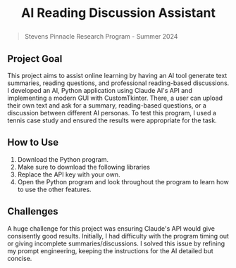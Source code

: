 # <p align="center"> AI Reading Discussion Assistant
> Stevens Pinnacle Research Program - Summer 2024

## Project Goal
This project aims to assist online learning by having an AI tool generate text summaries, reading questions, and professional reading-based discussions. I developed an AI, Python application using Claude AI's API and implementing a modern GUI with CustomTkinter. There, a user can upload their own text and ask for a summary, reading-based questions, or a discussion between different AI personas. To test this program, I used a tennis case study and ensured the results were appropriate for the task. 

## How to Use
1. Download the Python program.
2. Make sure to download the following libraries
3. Replace the API key with your own.
4. Open the Python program and look throughout the program to learn how to use the other features.

## Challenges
A huge challenge for this project was ensuring Claude's API would give consisently good results. Initially, I had difficulty with the program timing out or giving incomplete summaries/discussions. I solved this issue by refining my prompt engineering, keeping the instructions for the AI detailed but concise. 

